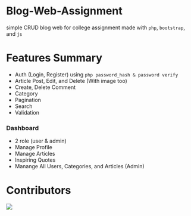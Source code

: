 # Blog-Web-Assignment
simple CRUD blog web for college assignment
made with `php`, `bootstrap`, and `js`

# Features Summary
- Auth (Login, Register) using `php password_hash & password verify`
- Article Post, Edit, and Delete (With image too)
- Create, Delete Comment
- Category
- Pagination
- Search
- Validation

### Dashboard
- 2 role (user & admin)
- Manage Profile
- Manage Articles
- Inspiring Quotes
- Manange All Users, Categories, and Articles (Admin)

# Contributors
<a href="https://github.com/argyaWicaksana/Blog-Web-Assignment/graphs/contributors">
  <img src="https://contrib.rocks/image?repo=argyaWicaksana/Blog-Web-Assignment" />
</a>
